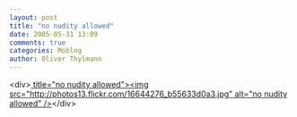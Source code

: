```yaml
---
layout: post
title: "no nudity allowed"
date: 2005-05-31 13:09
comments: true
categories: Moblog
author: Oliver Thylmann
---
```



&lt;div&gt;[ title=&quot;no nudity allowed&quot;&gt;&lt;img src=&quot;http://photos13.flickr.com/16644276_b55633d0a3.jpg&quot; alt=&quot;no nudity allowed&quot; /&gt;](http://www.flickr.com/photos/oliver/16644276/)&lt;/div&gt;


